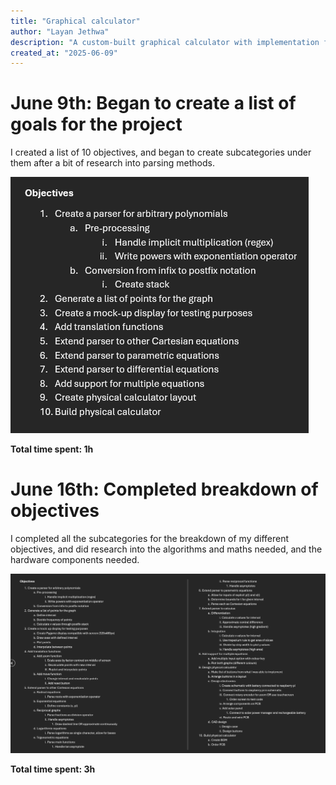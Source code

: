 ```yaml
---
title: "Graphical calculator"
author: "Layan Jethwa"
description: "A custom-built graphical calculator with implementation from scratch"
created_at: "2025-06-09"
---
```


# June 9th: Began to create a list of goals for the project

I created a list of 10 objectives, and began to create subcategories under them after a bit of research into parsing methods.

![Objectives](https://github.com/LayanJethwa/graphical-calculator/blob/main/images/09-06.png)

**Total time spent: 1h**


# June 16th: Completed breakdown of objectives

I completed all the subcategories for the breakdown of my different objectives, and did research into the algorithms and maths needed, and the hardware components needed.

![Completed objectives](https://github.com/LayanJethwa/graphical-calculator/blob/main/images/16-06.png)

**Total time spent: 3h**
